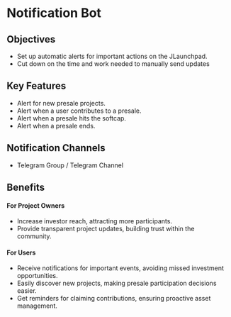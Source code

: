 # Notification Bot

## **Objectives**

* Set up automatic alerts for important actions on the JLaunchpad.
* Cut down on the time and work needed to manually send updates

## **Key Features**

* Alert for new presale projects.
* Alert when a user contributes to a presale.
* Alert when a presale hits the softcap.
* Alert when a presale ends.

## **Notification Channels**

* Telegram Group / Telegram Channel

## **Benefits**

#### **For Project Owners**

* Increase investor reach, attracting more participants.
* Provide transparent project updates, building trust within the community.

#### &#x20;**For Users**

* Receive notifications for important events, avoiding missed investment opportunities.
* Easily discover new projects, making presale participation decisions easier.
* Get reminders for claiming contributions, ensuring proactive asset management.
